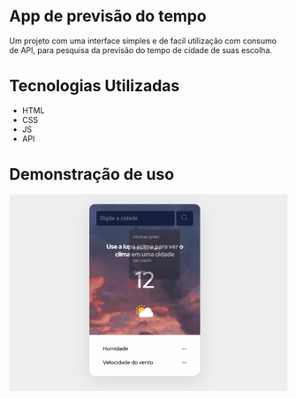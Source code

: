 # App de previsão do tempo
Um projeto com uma interface simples e de facil utilização com consumo de API, para pesquisa da previsão do tempo de cidade de suas escolha.

# Tecnologias Utilizadas

- HTML
- CSS
- JS 
- API

# Demonstração de uso

<img src="./src/imagem/Animação.gif" alt="App de previsão do tempo">